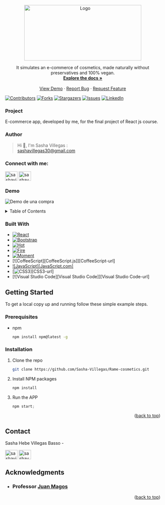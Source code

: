 <a name="readme-top"></a>
<!-- PROJECT LOGO -->
<div align="center">
  <a href="https://github.com/Sasha-Villegas/Rame-cosmetics">
    <img src="public/images/Ramé.png" alt="Logo" width="380" height="180">
  </a>

  <p align="center">
    It simulates an e-commerce of cosmetics, made naturally without preservatives and 100% vegan.
    <br />
    <a href="https://github.com/Sasha-Villegas/Rame-cosmetics"><strong>Explore the docs »</strong></a>
    <br />
    <br />
    <a href="https://github.com/Sasha-Villegas/Rame-cosmetics">View Demo</a>
    ·
    <a href="https://github.com/Sasha-Villegas/Rame-cosmetics/issues">Report Bug</a>
    ·
    <a href="https://github.com/Sasha-Villegas/Rame-cosmetics/issues">Request Feature</a>
  </p>
</div>


[![Contributors][contributors-shield]][contributors-url]
[![Forks][forks-shield]][forks-url]
[![Stargazers][stars-shield]][stars-url]
[![Issues][issues-shield]][issues-url]
[![LinkedIn][linkedin-shield]][linkedin-url]

### Project

E-commerce app, developed by me, for the final project of React js course.

### Author

> Hi 👋, I'm Sasha Villegas :  
[sashavillegas30@gmail.com](mailto:sashavillegas30@gmail.com)
<h3 align="left">Connect with me:</h3>
<p align="left">
<a href="https://www.linkedin.com/in/sashavillegas/" target="blank"><img align="center" src="https://raw.githubusercontent.com/rahuldkjain/github-profile-readme-generator/master/src/images/icons/Social/linked-in-alt.svg" alt="sashavillegas" height="30" width="40" /></a>
<a href="https://www.instagram.com/sasha.v30/" target="blank"><img align="center" src="https://raw.githubusercontent.com/rahuldkjain/github-profile-readme-generator/master/src/images/icons/Social/instagram.svg" alt="sashav30" height="30" width="40" /></a>
</p>


### Demo

![Demo de una compra](https://github.com/Sasha-Villegas/Rame-cosmetics/blob/master/public/images/video-demo.gif?raw=true)

<!-- TABLE OF CONTENTS -->
<details>
  <summary>Table of Contents</summary>
  <ol>
    <li>
      <a href="#about-the-project">About The Project</a>
      <ul>
        <li><a href="#built-with">Built With</a></li>
      </ul>
    </li>
    <li>
      <a href="#getting-started">Getting Started</a>
      <ul>
        <li><a href="#prerequisites">Prerequisites</a></li>
        <li><a href="#installation">Installation</a></li>
      </ul>
    </li>
    <li><a href="#contact">Contact</a></li>
    <li><a href="#acknowledgments">Acknowledgments</a></li>
  </ol>
</details>


### Built With

<!-- * [![Next][Next.js]][Next-url] -->
<!-- * [![Vue][Vue.js]][Vue-url] -->
<!-- * [![Angular][Angular.io]][Angular-url] -->
<!-- * [![Svelte][Svelte.dev]][Svelte-url] -->
<!-- * [![Laravel][Laravel.com]][Laravel-url] -->
<!-- * [![JQuery][JQuery.com]][JQuery-url] -->
* [![React][React.js]][React-url]
* [![Bootstrap][Bootstrap.com]][Bootstrap-url]
* [![Hot][Hot.com]][Hot-url]
* [![Fire][Fire.com]][Fire-url]
* [![Moment][Moment.com]][Moment-url]
* [![CoffeeScript][CoffeeScript.js]][CoffeeScript-url]
* [![JavaScript][JavaScript.com]][JavaScript-url]
* [![CSS3][CSS3]][CSS3-url]
* [![Visual Studio Code][Visual Studio Code]][Visual Studio Code-url]

<!-- GETTING STARTED -->
## Getting Started
To get a local copy up and running follow these simple example steps.

### Prerequisites

* npm
  ```sh
  npm install npm@latest -g
  ```

### Installation

1. Clone the repo
   ```sh
   git clone https://github.com/Sasha-Villegas/Rame-cosmetics.git
   ```
3. Install NPM packages
   ```sh
   npm install
   ```
4. Run the APP
   ```js
   npm start;
   ```

<p align="right">(<a href="#readme-top">back to top</a>)</p>


<!-- CONTACT -->
## Contact

Sasha Hebe Villegas Basso - 
<p align="left">
<a href="https://www.linkedin.com/in/sashavillegas/" target="blank"><img align="center" src="https://raw.githubusercontent.com/rahuldkjain/github-profile-readme-generator/master/src/images/icons/Social/linked-in-alt.svg" alt="sashavillegas" height="30" width="40" /></a>
<a href="https://www.instagram.com/sasha.v30/" target="blank"><img align="center" src="https://raw.githubusercontent.com/rahuldkjain/github-profile-readme-generator/master/src/images/icons/Social/instagram.svg" alt="sashav30" height="30" width="40" /></a>
</p>


<!-- ACKNOWLEDGMENTS -->
## Acknowledgments

* ### Professor [ Juan Magos ](https://github.com/JuanMagos)

<p align="right">(<a href="#readme-top">back to top</a>)</p>

<!-- MARKDOWN LINKS & IMAGES -->
[contributors-shield]: https://img.shields.io/github/contributors/Sasha-Villegas/Rame-cosmetics.svg?style=for-the-badge
[contributors-url]:https://github.com/Sasha-Villegas/Rame-cosmetics/graphs/contributors
[forks-shield]: https://img.shields.io/github/forks/Sasha-Villegas/Rame-cosmetics.svg?style=for-the-badge
[forks-url]: https://github.com/Sasha-Villegas/Rame-cosmetics/network/members
[stars-shield]: https://img.shields.io/github/stars/Sasha-Villegas/Rame-cosmetics.svg?style=for-the-badge
[stars-url]: https://github.com/Sasha-Villegas/Rame-cosmetics/stargazers
[issues-shield]: https://img.shields.io/github/issues/Sasha-Villegas/Rame-cosmetics.svg?style=for-the-badge
[issues-url]: https://github.com/Sasha-Villegas/Rame-cosmetics/issues
[linkedin-shield]: https://img.shields.io/badge/-LinkedIn-black.svg?style=for-the-badge&logo=linkedin&colorB=555
[linkedin-url]: https://linkedin.com/in/sashavillegas
[Next.js]: https://img.shields.io/badge/next.js-000000?style=for-the-badge&logo=nextdotjs&logoColor=white
[Next-url]: https://nextjs.org/
[React.js]: https://img.shields.io/badge/React-20232A?style=for-the-badge&logo=react&logoColor=61DAFB
[React-url]: https://reactjs.org/
[JavaScript.js]: https://img.shields.io/badge/javascript-%23323330.svg?style=for-the-badge&logo=javascript&logoColor=%23F7DF1E
[JavaScript-url]: https://javascript.com/
[Vue.js]: https://img.shields.io/badge/Vue.js-35495E?style=for-the-badge&logo=vuedotjs&logoColor=4FC08D
[Vue-url]: https://vuejs.org/
[Angular.io]: https://img.shields.io/badge/Angular-DD0031?style=for-the-badge&logo=angular&logoColor=white
[Angular-url]: https://angular.io/
[Svelte.dev]: https://img.shields.io/badge/Svelte-4A4A55?style=for-the-badge&logo=svelte&logoColor=FF3E00
[Svelte-url]: https://svelte.dev/
[Laravel.com]: https://img.shields.io/badge/Laravel-FF2D20?style=for-the-badge&logo=laravel&logoColor=white
[Laravel-url]: https://laravel.com
[Bootstrap.com]: https://img.shields.io/badge/Bootstrap-563D7C?style=for-the-badge&logo=bootstrap&logoColor=white
[Bootstrap-url]: https://getbootstrap.com
[JQuery.com]: https://img.shields.io/badge/jQuery-0769AD?style=for-the-badge&logo=jquery&logoColor=white
[JQuery-url]: https://jquery.com 
[Hot.com]: https://img.shields.io/badge/Hot-Toast-red?style=for-the-badge&logo=Hetzner&logoColor=white
[Hot-url]: https://react-hot-toast.com/
[Fire.com]: https://img.shields.io/badge/Fire_Base-FFCA28?style=for-the-badge&logo=firebase&logoColor=white
[Fire-url]: https://firebase.google.com/
[Moment.com]: https://img.shields.io/badge/Moment-blue?style=for-the-badge&logo=Cachet&logoColor=white
[Moment-url]: https://momentjs.com/
[CSS3]: (https://img.shields.io/badge/css3-%231572B6.svg?style=for-the-badge&logo=css3&logoColor=white)

[Visual Studio Code.]:(https://img.shields.io/badge/Visual%20Studio%20Code-0078d7.svg?style=for-the-badge&logo=visual-studio-code&logoColor=white)

